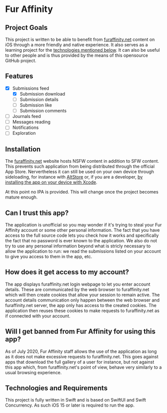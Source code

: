 # Fur Affinity
## Project Goals
This project is written to be able to benefit from [furaffinity.net](https://www.furaffinity.net) content on iOS through a more friendly and native experience. It also serves as a learning project for the [technologies mentioned below](#technologies-and-requirements). It can also be useful to other people and is thus provided by the means of this opensource GitHub project.

## Features

- [x] Submissions feed
  - [x] Submission download
  - [ ] Submission details
  - [ ] Submission like
  - [ ] Submission comments
- [ ] Journals feed
- [ ] Messages reading
- [ ] Notifications
- [ ] Exploration

## Installation
The [furaffinity.net](https://www.furaffinity.net) website hosts NSFW content in addition to SFW content. This prevents such application from being distributed through the official App Store. Nervertheless it can still be used on your own device through sideloading, for instance with [AltStore](https://altstore.io) or, if you are a developer, [by installing the app on your device with Xcode](https://developer.apple.com/documentation/xcode/running-your-app-in-the-simulator-or-on-a-device).

At this point no IPA is provided. This will change once the project becomes mature enough.

## Can I trust this app?
The application is unofficial so you may wonder if it's trying to steal your Fur Affinity account or some other personal information. The fact that you have access to the full source code lets you check how it works and specifically the fact that no password is ever known to the application. We also do not try to use any personal information beyond what is stricly necessary to allow the application to run: we read the submissions listed on your account to give you access to them in the app, etc.

## How does it get access to my account?
The app displays furaffinity.net login webpage to let you enter account details. These are communicated by the web browser to furaffinity.net which will then create cookies that allow your session to remain active. The account details communication only happen between the web browser and furaffinity.net server, the app only has access to the created cookies. The application then reuses these cookies to make requests to furaffinity.net as if connected with your account.

## Will I get banned from Fur Affinity for using this app?
As of July 2020, Fur Affinity staff allows the use of the application as long as it does not make excessive requests to furaffinity.net. This goes against apps that download the full gallery of a user for instance, but not against this app which, from furaffinity.net's point of view, behave very similarly to a usual browsing experience.

## Technologies and Requirements
This project is fully written in Swift and is based on SwiftUI and Swift Concurrency.
As such iOS 15 or later is required to run the app.
